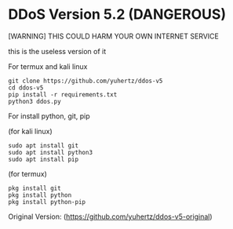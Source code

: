 # DDoS Version 5.2 (DANGEROUS)

[WARNING] THIS COULD HARM YOUR OWN INTERNET SERVICE

this is the useless version of it

For termux and kali linux
```
git clone https://github.com/yuhertz/ddos-v5
cd ddos-v5
pip install -r requirements.txt
python3 ddos.py
```

For install python, git, pip

(for kali linux)
```
sudo apt install git
sudo apt install python3
sudo apt install pip
```

(for termux)
```
pkg install git
pkg install python
pkg install python-pip
```

Original Version: (https://github.com/yuhertz/ddos-v5-original)
